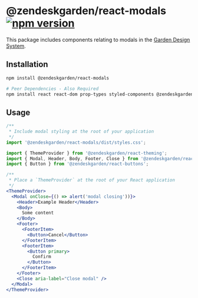 # @zendeskgarden/react-modals [![npm version](https://img.shields.io/npm/v/@zendeskgarden/react-modals.svg?style=flat-square)](https://www.npmjs.com/package/@zendeskgarden/react-modals)

This package includes components relating to modals in the
[Garden Design System](https://zendeskgarden.github.io/).

## Installation

```sh
npm install @zendeskgarden/react-modals

# Peer Dependencies - Also Required
npm install react react-dom prop-types styled-components @zendeskgarden/react-theming
```

## Usage

```jsx static
/**
 * Include modal styling at the root of your application
 */
import '@zendeskgarden/react-modals/dist/styles.css';

import { ThemeProvider } from '@zendeskgarden/react-theming';
import { Modal, Header, Body, Footer, Close } from '@zendeskgarden/react-modals';
import { Button } from '@zendeskgarden/react-buttons';

/**
 * Place a `ThemeProvider` at the root of your React application
 */
<ThemeProvider>
  <Modal onClose={() => alert('modal closing'))}>
    <Header>Example Header</Header>
    <Body>
      Some content
    </Body>
    <Footer>
      <FooterItem>
        <Button>Cancel</Button>
      </FooterItem>
      <FooterItem>
        <Button primary>
          Confirm
        </Button>
      </FooterItem>
    </Footer>
    <Close aria-label="Close modal" />
  </Modal>
</ThemeProvider>
```
